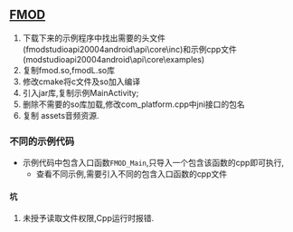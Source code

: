 ## [FMOD](https://www.fmod.com)
1. 下载下来的示例程序中找出需要的头文件(fmodstudioapi20004android\api\core\inc)和示例cpp文件(modstudioapi20004android\api\core\examples)
2. 复制fmod.so,fmodL.so库
3. 修改cmake将c文件及so加入编译
4. 引入jar库,复制示例MainActivity;
5. 删除不需要的so库加载,修改com_platform.cpp中jni接口的包名
6. 复制 assets音频资源.

### 不同的示例代码
* 示例代码中包含入口函数`FMOD_Main`,只导入一个包含该函数的cpp即可执行,
    * 查看不同示例,需要引入不同的包含入口函数的cpp文件



#### 坑
1. 未授予读取文件权限,Cpp运行时报错.